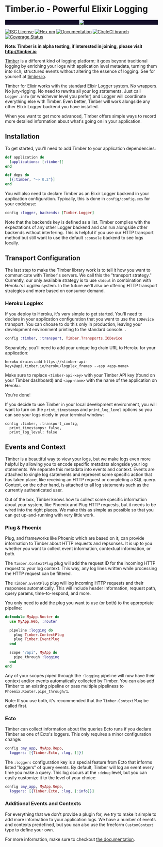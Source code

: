 # Timber.io - Powerful Elixir Logging

<p align="center" style="background: #140f2a;">
<a href="http://github.com/timberio/timber-ruby"><img src="http://res.cloudinary.com/timber/image/upload/c_scale,w_537/v1464797600/how-it-works_sfgfjp.gif" /></a>
</p>

[![ISC License](https://img.shields.io/badge/license-ISC-ff69b4.svg)](LICENSE) [![Hex.pm](https://img.shields.io/hexpm/v/timber.svg?maxAge=18000=plastic)](https://hex.pm/packages/timber) [![Documentation](https://img.shields.io/badge/hexdocs-latest-blue.svg)](https://hexdocs.pm/timber/index.html) [![CircleCI branch](https://img.shields.io/circleci/project/timberio/timber-elixir/master.svg?maxAge=18000=plastic)](https://circleci.com/gh/timberio/timber-elixir/tree/master) [![Coverage Status](https://coveralls.io/repos/github/timberio/timber-elixir/badge.svg?branch=master)](https://coveralls.io/github/timberio/timber-elixir=master)

**Note: Timber is in alpha testing, if interested in joining, please visit http://timber.io**

[Timber](http://timber.io) is a different kind of logging platform; it goes beyond traditional
logging by enriching your logs with application level metadata, turning them into rich, structured
events without altering the essence of logging. See for yourself at [timber.io](http://timber.io).

Timber for Elixir works with the standard Elixir Logger system. No wrappers. No jury-rigging.
No need to rewrite all your log statements. Just call `Logger.info` (or whichever level you
prefer) and Logger will coordinate everything else with Timber. Even better, Timber will
work alongside any other Elixir Logger backend you have installed.

When you want to get more advanced, Timber offers simple ways to record more
detailed information about what's going on in your application.

## Installation

To get started, you'll need to add Timber to your application dependencies:

```elixir
def application do
  [applications: [:timber]]
end

def deps do
  [{:timber, "~> 0.2"}]
end
```

You will also need to declare Timber as an Elixir Logger backend in your application
configuration. Typically, this is done in `config/config.exs` for your codebase:

```elixir
config :logger, backends: [Timber.Logger]
```

Note that the backends key is defined as a list. Timber complies with the expectations
of any other Logger backend and can run alongside other backends without interfering.
This is helpful if you use our HTTP transport method but still want to use the default
`:console` backend to see logs locally.

## Transport Configuration

The last step to make the Timber library work is to tell it how you want to communicate with Timber's servers.
We call this the "transport strategy." Currently, our only available strategy is to use `stdout` in combination
with Heroku's Logplex system. In the future we'll also be offering HTTP transport strategies and more based
on consumer demand.

### Heroku Logplex

If you deploy to Heroku, it's very simple to get started. You'll need to declare in your application configuration
that you want to use the `IODevice` transport. You can choose to do this only in
production, leaving your development environment printing to the standard console.
.

```elixir
config :timber, :transport, Timber.Transports.IODevice
```

Separately, you'll need to add your unique log drain URL to Heroku for your application:

```shell
heroku drains:add https://<timber-api-key>@api.timber.io/heroku/logplex_frames --app <app-name>
```

Make sure to replace `<timber-api-key>` with your Timber API key (found on your Timber dashboard)
and `<app-name>` with the name of the application on Heroku.

You're done!

If you decide to use Timber in your local development environment, you will want
to turn on the `print_timestamps` and `print_log_level` options so you can see
your logs nicely in your terminal window:

```
config :timber, :transport_config,
  print_timestamps: false,
  print_log_level: false
```

## Events and Context

Timber is a beautiful way to view your logs, but we make logs even more helpful
by allowing you to encode specific metadata alongside your log statements. We
separate this metadata into events and context. Events are attached to single
log statements and represent some specific action that has taken place, like
receiving an HTTP request or completing a SQL query. Context, on the other hand,
is attached to all log statements such as the currently authenticated user.

Out of the box, Timber knows how to collect some specific information about your system, like
Phoenix and Plug HTTP requests, but it needs to be wired into the right places. We make this
as simple as possible so that you can get up-and-running with very little work.

### Plug & Phoenix

Plug, and frameworks like Phoenix which are based on it, can provide information to Timber about
HTTP requests and repsonses. It is up to you whether you want to collect event
information, contextual information, or both.

The `Timber.ContextPlug` plug will add the request ID for the incoming HTTP
request to your log context. This way, any log lines written while processing
the HTTP request can be filtered.

The `Timber.EventPlug` plug will log incoming HTTP requests and their responses
automatically. This will include header information, request path, query params,
time-to-respond, and more.

You only need to add the plug you want to use (or both) to the appropriate pipeline:

```elixir
defmodule MyApp.Router do
  use MyApp.Web, :router

  pipeline :logging do
    plug Timber.ContextPlug
    plug Timber.EventPlug
  end

  scope "/api", MyApp do
    pipe_through :logging
  end
end
```

Any of your scopes piped through the `:logging` pipeline will now have their
context and/or events automatically collected by Timber. You can also add Timber to an
existing pipeline or pass multiple pipeliness to `Phoenix.Router.pipe_through/1`.

Note: If you use both, it's recommended that the `Timber.ContextPlug` be called
first.

### Ecto

Timber can collect information about the queries Ecto runs if you declare
Timber as one of Ecto's loggers. This only requires a minor configuration
change:

```elixir
config :my_app, MyApp.Repo,
  loggers: [{Timber.Ecto, :log, []}]
```

The `:loggers` configuration key is a special feature from Ecto that
informs listed "loggers" of query events. By default, Timber will log an event every
time you make a query. This log occurs at the `:debug` level, but you can easily
customize it to the level of your choice:

```elixir
config :my_app, MyApp.Repo,
  loggers: [{Timber.Ecto, :log, [:info]}]
```

### Additional Events and Contexts

For everything that we don't provide a plugin for, we try to make it simple to add
more information to your application logs. We have a number of events and
contexts predefined, but you can also use the freeform `CustomContext` type to
define your own.

For more information, make sure to checkout [the documentation](https://hexdocs.pm/timber/).

